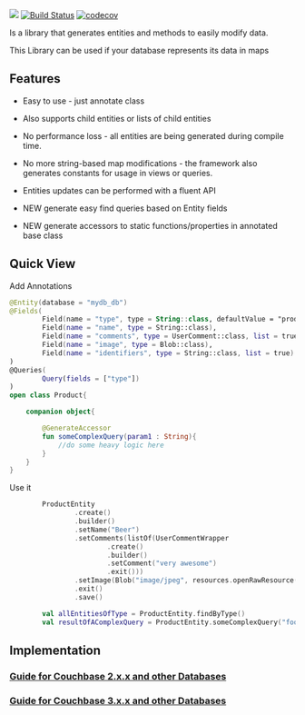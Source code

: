 [![](https://jitpack.io/v/Kaufland/andcouchbaseentity.svg)](https://jitpack.io/#Kaufland/andcouchbaseentity)
[![Build Status](https://travis-ci.org/SchwarzIT/andcouchbaseentity.svg?branch=master)](https://travis-ci.org/SchwarzIT/andcouchbaseentity)
[![codecov](https://codecov.io/gh/SchwarzIT/andcouchbaseentity/branch/master/graph/badge.svg)](https://codecov.io/gh/Kaufland/andcouchbaseentity)



Is a library that generates entities and methods to easily modify data. 

This Library can be used if your database represents its data in maps


## Features

* Easy to use - just annotate class

* Also supports child entities or lists of child entities

* No performance loss - all entities are being generated during compile time.

* No more string-based map modifications - the framework also generates constants for usage in views or queries.

* Entities updates can be performed with a fluent API

* NEW generate easy find queries based on Entity fields

* NEW generate accessors to static functions/properties in annotated base class

## Quick View

Add Annotations

```kotlin
@Entity(database = "mydb_db")
@Fields(
        Field(name = "type", type = String::class, defaultValue = "product", readonly = true),
        Field(name = "name", type = String::class),
        Field(name = "comments", type = UserComment::class, list = true),
        Field(name = "image", type = Blob::class),
        Field(name = "identifiers", type = String::class, list = true)
)
@Queries(
        Query(fields = ["type"])
)
open class Product{

    companion object{

        @GenerateAccessor
        fun someComplexQuery(param1 : String){
            //do some heavy logic here
        }
    }
}
```
Use it

```kotlin
        ProductEntity
                .create()
                .builder()
                .setName("Beer")
                .setComments(listOf(UserCommentWrapper
                        .create()
                        .builder()
                        .setComment("very awesome")
                        .exit()))
                .setImage(Blob("image/jpeg", resources.openRawResource(R.raw.ic_kaufland_placeholder)))
                .exit()
                .save()

        val allEntitiesOfType = ProductEntity.findByType()
        val resultOfAComplexQuery = ProductEntity.someComplexQuery("foo")
```

## Implementation

### [**Guide for Couchbase 2.x.x and other Databases**](https://github.com/SchwarzIT/andcouchbaseentity/wiki/Implementation-Guide-2.x.x)

### [**Guide for Couchbase 3.x.x and other Databases**](https://github.com/SchwarzIT/andcouchbaseentity/wiki/Implementation-Guide-3.x.x)
  
